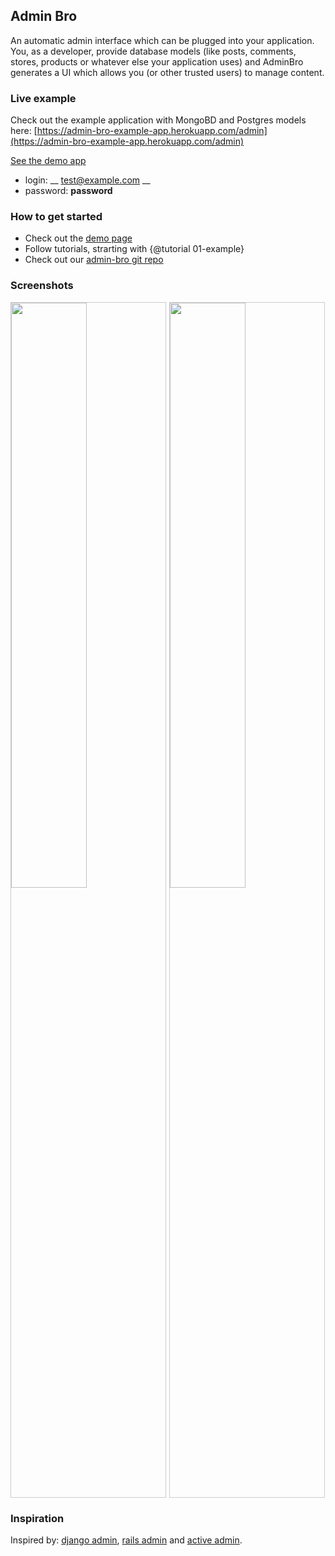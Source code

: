 ## Admin Bro

An automatic admin interface which can be plugged into your application. You, as a developer, provide database models (like posts, comments, stores, products or whatever else your application uses) and AdminBro generates a UI which allows you (or other trusted users) to manage content.

### Live example

Check out the example application with MongoBD and Postgres models here: [https://admin-bro-example-app.herokuapp.com/admin](https://admin-bro-example-app.herokuapp.com/admin)


<a href="https://admin-bro-example-app.herokuapp.com/admin" style="margin-right: 80px" class="button is-pulled-left" target="_blank">See the demo app</a>
- login: __ test@example.com __
- password: __password__

### How to get started

- Check out the [demo page](https://admin-bro-example-app.herokuapp.com/admin)
- Follow tutorials, strarting with {@tutorial 01-example}
- Check out our [admin-bro git repo](https://github.com/SoftwareBrothers/admin-bro)

### Screenshots

<img src='./images/postcodes.png' style='width: 49%; float: left; margin-right: 1%; border: 1px solid #ccc'>
<img src='./images/dashboard.png' style='width: 49%; border: 1px solid #ccc'>

### Inspiration

Inspired by: [django admin](https://docs.djangoproject.com), [rails admin](https://github.com/sferik/rails_admin) and [active admin](https://activeadmin.info/).
